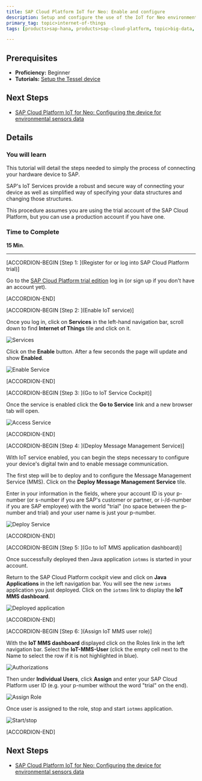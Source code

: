 ```yaml
---
title: SAP Cloud Platform IoT for Neo: Enable and configure
description: Setup and configure the use of the IoT for Neo environment in SAP Cloud Platform
primary_tag: topic>internet-of-things
tags: [products>sap-hana, products>sap-cloud-platform, topic>big-data, topic>internet-of-things, tutorial>beginner ]

---
```


## Prerequisites
- **Proficiency:** Beginner
- **Tutorials:** [Setup the Tessel device](http://www.sap.com/developer/how-tos/2016/09/iot-tessel.html)


## Next Steps
- [SAP Cloud Platform IoT for Neo: Configuring the device for environmental sensors data](http://www.sap.com/developer/tutorials/iot-part7-add-device.html)

## Details
### You will learn

This tutorial will detail the steps needed to simply the process of connecting your hardware device to SAP.

SAP's IoT Services provide a robust and secure way of connecting your device as well as simplified way of specifying your data structures and changing those structures.

This procedure assumes you are using the trial account of the SAP Cloud Platform, but you can use a production account if you have one.

### Time to Complete
**15 Min**.

---

[ACCORDION-BEGIN [Step 1: ](Register for or log into SAP Cloud Platform trial)]

Go to the [SAP Cloud Platform trial edition](https://account.hanatrial.ondemand.com/cockpit) log in (or sign up if you don't have an account yet).


[ACCORDION-END]

[ACCORDION-BEGIN [Step 2: ](Enable IoT service)]

Once you log in, click on **Services** in the left-hand navigation bar, scroll down to find **Internet of Things** tile and click on it.

![Services](p6-2.png)

Click on the **Enable** button. After a few seconds the page will update and show **Enabled**.

![Enable Service](p6_3a.png)


[ACCORDION-END]

[ACCORDION-BEGIN [Step 3: ](Go to IoT Service Cockpit)]

Once the service is enabled click the **Go to Service** link and a new browser tab will open.

![Access Service](p6_4.png)


[ACCORDION-END]

[ACCORDION-BEGIN [Step 4: ](Deploy Message Management Service)]

With IoT service enabled, you can begin the steps necessary to configure your device's digital twin and to enable message communication.

The first step will be to deploy and to configure the Message Management Service (MMS). Click on the **Deploy Message Management Service** tile.

Enter in your information in the fields, where your account ID is your p-number (or s-number if you are SAP's customer or partner, or i-/d-number if you are SAP employee) with the world "trial" (no space between the p-number and trial) and your user name is just your p-number.

![Deploy Service](p6_6a.png)


[ACCORDION-END]

[ACCORDION-BEGIN [Step 5: ](Go to IoT MMS application dashboard)]

Once successfully deployed then Java application `iotmms` is started in your account.

Return to the SAP Cloud Platform cockpit view and click on **Java Applications** in the left navigation bar. You will see the new `iotmms` application you just deployed. Click on the `iotmms` link to display the **IoT MMS dashboard**.

![Deployed application](p6_7.png)


[ACCORDION-END]

[ACCORDION-BEGIN [Step 6: ](Assign IoT MMS user role)]

With the **IoT MMS dashboard** displayed click on the Roles link in the left navigation bar. Select the **IoT-MMS-User** (click the empty cell next to the Name to select the row if it is not highlighted in blue).

![Authorizations](p6_8.png)

Then under **Individual Users**, click **Assign** and enter your SAP Cloud Platform user ID (e.g. your p-number without the word "trial" on the end).

![Assign Role](p6_9.png)

Once user is assigned to the role, stop and start `iotmms` application.

![Start/stop](p6_10.png)


[ACCORDION-END]


## Next Steps
- [SAP Cloud Platform IoT for Neo: Configuring the device for environmental sensors data](http://www.sap.com/developer/tutorials/iot-part7-add-device.html)

